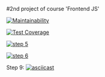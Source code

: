 #2nd project of course 'Frontend JS'

[![Maintainability](https://api.codeclimate.com/v1/badges/0bf9c39e3012f26c43e0/maintainability)](https://codeclimate.com/github/MagayAlex/frontend-project-lvl2/maintainability)

[![Test Coverage](https://api.codeclimate.com/v1/badges/0bf9c39e3012f26c43e0/test_coverage)](https://codeclimate.com/github/MagayAlex/frontend-project-lvl2/test_coverage)

[![step 5](https://asciinema.org/a/MhiVvRaoAIV2q9lomTr03eFBJ.svg)](https://asciinema.org/a/MhiVvRaoAIV2q9lomTr03eFBJ)

[![step 6](https://asciinema.org/a/sBNPsFWxrnZnaP3Wi6yAhAnrI.svg)](https://asciinema.org/a/sBNPsFWxrnZnaP3Wi6yAhAnrI)

Step 9:
[![asciicast](https://asciinema.org/a/orfiQNbzk8x6m6HCTBIUDHuTz.svg)](https://asciinema.org/a/orfiQNbzk8x6m6HCTBIUDHuTz)
